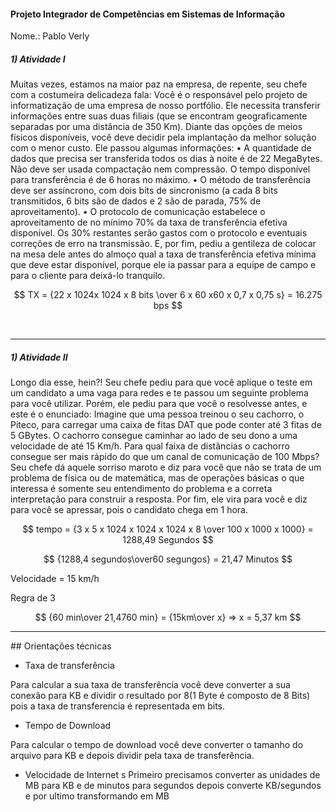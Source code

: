 #### Projeto Integrador de Competências em Sistemas de Informação
Nome.: Pablo Verly 

##### 1) Atividade I
<p>
Muitas vezes, estamos na maior paz na empresa, de repente, seu chefe com a costumeira delicadeza fala:
Você é o responsável pelo projeto de informatização de uma empresa de nosso portfólio. Ele necessita transferir informações entre suas duas filiais (que se encontram geograficamente separadas por uma distância de 350 Km). Diante das opções de meios físicos disponíveis, você deve decidir pela implantação da melhor solução com o menor custo.
Ele passou algumas informações:
• A quantidade de dados que precisa ser transferida todos os dias à noite é de 22 MegaBytes. Não deve ser usada compactação nem compressão.
O tempo disponível para transferência é de 6 horas no máximo.
• O método de transferência deve ser assíncrono, com dois bits de sincronismo (a cada 8 bits transmitidos, 6 bits são de dados e 2 são de parada, 75% de aproveitamento).
• O protocolo de comunicação estabelece o aproveitamento de no mínimo 70% da taxa de transferência efetiva disponível. Os 30% restantes serão gastos com o protocolo e eventuais correções de erro na transmissão.
E, por fim, pediu a gentileza de colocar na mesa dele antes do almoço qual a taxa de transferência efetiva mínima que deve estar disponível, porque ele ia passar para a equipe de campo e para o cliente para deixá-lo tranquilo.
</p>

$$ TX = {22 x 1024x 1024 x 8 bits \over 6 x 60 x60 x 0,7 x 0,75 s} = 16.275 bps $$


<br />

<hr />

##### 1) Atividade II
<p>
Longo dia esse, hein?!
Seu chefe pediu para que você aplique o teste em um candidato a uma vaga para redes e te passou um seguinte problema para você utilizar.
Porém, ele pediu para que você o resolvesse antes, e este é o enunciado:
Imagine que uma pessoa treinou o seu cachorro, o Piteco, para carregar uma caixa de fitas DAT que pode conter até 3 fitas de 5 GBytes.
O cachorro consegue caminhar ao lado de seu dono a uma velocidade de até 15 Km/h.
Para qual faixa de distâncias o cachorro consegue ser mais rápido do que um canal de comunicação de 100 Mbps?
Seu chefe dá aquele sorriso maroto e diz para você que não se trata de um problema de física ou de matemática, mas de operações básicas o que interessa é somente seu entendimento do problema e a correta interpretação para construir a resposta.
Por fim, ele vira para você e diz para você se apressar, pois o candidato chega em 1 hora.
</p>

$$ tempo =  {3 x 5 x 1024 x 1024 x 1024 x 8 \over 100 x 1000 x 1000} = 1288,49    Segundos $$


$$ {1288,4 segundos\over60 segungos} =  21,47 Minutos  $$ 

Velocidade = 15 km/h 

Regra de 3

 $$ {60 min\over 21,4760 min} = {15km\over x} => x = 5,37 km  $$ 
 

<hr />
## Orientações técnicas

* Taxa de transferência

Para calcular a sua taxa de transferência você deve converter a sua conexão para KB e dividir o resultado por 8(1 Byte é composto de 8 Bits) pois a taxa de transferencia é representada em bits.

* Tempo de Download

Para calcular o tempo de download você deve converter o tamanho do arquivo para KB e depois dividir pela taxa de transferência.


* Velocidade de Internet
s
Primeiro precisamos converter as unidades de MB para KB e de minutos para segundos depois converte  KB/segundos e por ultimo transformando em MB 
